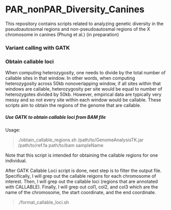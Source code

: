 # PAR_nonPAR_Diversity_Canines
This repository contains scripts related to analyzing genetic diversity in the pseudoautosomal regions and non-pseudoautosmal regions of the X chromosome in canines (Phung et al.) (in preparation)

### Variant calling with GATK

### Obtain callable loci
When computing heterozygosity, one needs to divide by the total number of callable sites in that window. In other words, when computing heterozygosity across 50kb nonoverlapping window, if all sites within that windows are callable, heterozygosity per site would be equal to number of heterozygotes divided by 50kb. However, empirical data are typically very messy and so not every site within each window would be callable. These scripts aim to obtain the regions of the genome that are callable. 

##### Use GATK to obtain callable loci from BAM file
 
Usage:

> ./obtain_callable_regions.sh /path/to/GenomeAnalysisTK.jar /path/to/ref.fa path/to/bam sampleName

Note that this script is intended for obtaining the callable regions for one individual.

After GATK Callable Loci script is done, next step is to filter the output file. Specifically, I will grep out the callable reigons for each chromosome of interest. Then, I will grep out the callable loci (regions that are annotated with CALLABLE). Finally, I will grep out col1, col2, and col3 which are the name of the chromosome, the start coordinate, and the end coordinate. 

>./format_callable_loci.sh


